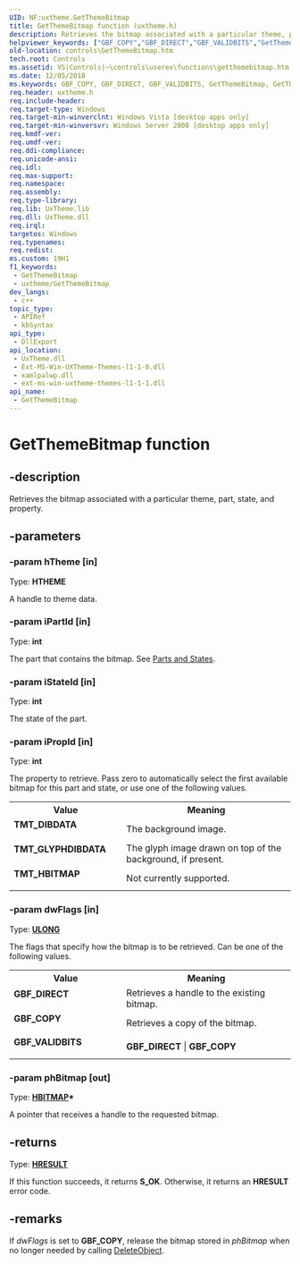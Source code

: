```yaml
---
UID: NF:uxtheme.GetThemeBitmap
title: GetThemeBitmap function (uxtheme.h)
description: Retrieves the bitmap associated with a particular theme, part, state, and property.
helpviewer_keywords: ["GBF_COPY","GBF_DIRECT","GBF_VALIDBITS","GetThemeBitmap","GetThemeBitmap function [Windows Controls]","TMT_DIBDATA","TMT_GLYPHDIBDATA","TMT_HBITMAP","controls.GetThemeBitmap","controls.inet_GetThemeBitmap","inet_GetThemeBitmap","inet_GetThemeBitmap_cpp","uxtheme/GetThemeBitmap"]
old-location: controls\GetThemeBitmap.htm
tech.root: Controls
ms.assetid: VS|Controls|~\controls\userex\functions\getthemebitmap.htm
ms.date: 12/05/2018
ms.keywords: GBF_COPY, GBF_DIRECT, GBF_VALIDBITS, GetThemeBitmap, GetThemeBitmap function [Windows Controls], TMT_DIBDATA, TMT_GLYPHDIBDATA, TMT_HBITMAP, controls.GetThemeBitmap, controls.inet_GetThemeBitmap, inet_GetThemeBitmap, inet_GetThemeBitmap_cpp, uxtheme/GetThemeBitmap
req.header: uxtheme.h
req.include-header: 
req.target-type: Windows
req.target-min-winverclnt: Windows Vista [desktop apps only]
req.target-min-winversvr: Windows Server 2008 [desktop apps only]
req.kmdf-ver: 
req.umdf-ver: 
req.ddi-compliance: 
req.unicode-ansi: 
req.idl: 
req.max-support: 
req.namespace: 
req.assembly: 
req.type-library: 
req.lib: UxTheme.lib
req.dll: UxTheme.dll
req.irql: 
targetos: Windows
req.typenames: 
req.redist: 
ms.custom: 19H1
f1_keywords:
 - GetThemeBitmap
 - uxtheme/GetThemeBitmap
dev_langs:
 - c++
topic_type:
 - APIRef
 - kbSyntax
api_type:
 - DllExport
api_location:
 - UxTheme.dll
 - Ext-MS-Win-UXTheme-Themes-l1-1-0.dll
 - xamlpalwp.dll
 - ext-ms-win-uxtheme-themes-l1-1-1.dll
api_name:
 - GetThemeBitmap
---
```


# GetThemeBitmap function


## -description

Retrieves the bitmap associated with a particular theme, part, state, and property.

## -parameters

### -param hTheme [in]

Type: <b>HTHEME</b>

A handle to theme data.

### -param iPartId [in]

Type: <b>int</b>

The part that contains the bitmap. See <a href="https://docs.microsoft.com/windows/desktop/Controls/parts-and-states">Parts and States</a>.

### -param iStateId [in]

Type: <b>int</b>

The state of the part.

### -param iPropId [in]

Type: <b>int</b>

The property to retrieve. Pass zero to automatically select the first available bitmap for this part and state, 
                or use one of the following values.

<table>
<tr>
<th>Value</th>
<th>Meaning</th>
</tr>
<tr>
<td width="40%"><a id="TMT_DIBDATA"></a><a id="tmt_dibdata"></a><dl>
<dt><b>TMT_DIBDATA</b></dt>
</dl>
</td>
<td width="60%">
The background image.

</td>
</tr>
<tr>
<td width="40%"><a id="TMT_GLYPHDIBDATA"></a><a id="tmt_glyphdibdata"></a><dl>
<dt><b>TMT_GLYPHDIBDATA</b></dt>
</dl>
</td>
<td width="60%">
The glyph image drawn on top of the background, if present. 

</td>
</tr>
<tr>
<td width="40%"><a id="TMT_HBITMAP"></a><a id="tmt_hbitmap"></a><dl>
<dt><b>TMT_HBITMAP</b></dt>
</dl>
</td>
<td width="60%">
Not currently supported.

</td>
</tr>
</table>

### -param dwFlags [in]

Type: <b><a href="https://docs.microsoft.com/windows/desktop/WinProg/windows-data-types">ULONG</a></b>

The flags that specify how the bitmap is to be retrieved. Can be one of the following values.

<table>
<tr>
<th>Value</th>
<th>Meaning</th>
</tr>
<tr>
<td width="40%"><a id="GBF_DIRECT"></a><a id="gbf_direct"></a><dl>
<dt><b>GBF_DIRECT</b></dt>
</dl>
</td>
<td width="60%">
Retrieves a handle to the existing bitmap.

</td>
</tr>
<tr>
<td width="40%"><a id="GBF_COPY"></a><a id="gbf_copy"></a><dl>
<dt><b>GBF_COPY</b></dt>
</dl>
</td>
<td width="60%">
Retrieves a copy of the bitmap.

</td>
</tr>
<tr>
<td width="40%"><a id="GBF_VALIDBITS"></a><a id="gbf_validbits"></a><dl>
<dt><b>GBF_VALIDBITS</b></dt>
</dl>
</td>
<td width="60%">
<b>GBF_DIRECT</b> | <b>GBF_COPY</b>

</td>
</tr>
</table>

### -param phBitmap [out]

Type: <b><a href="https://docs.microsoft.com/windows/desktop/WinProg/windows-data-types">HBITMAP</a>*</b>

A pointer that receives a handle to the requested bitmap.

## -returns

Type: <b><a href="https://docs.microsoft.com/windows/desktop/WinProg/windows-data-types">HRESULT</a></b>

If this function succeeds, it returns <b xmlns:loc="http://microsoft.com/wdcml/l10n">S_OK</b>. Otherwise, it returns an <b xmlns:loc="http://microsoft.com/wdcml/l10n">HRESULT</b> error code.

## -remarks

If <i>dwFlags</i> is set to <b>GBF_COPY</b>, release the bitmap stored in <i>phBitmap</i> when no longer needed by calling <a href="https://docs.microsoft.com/windows/desktop/api/wingdi/nf-wingdi-deleteobject">DeleteObject</a>.

